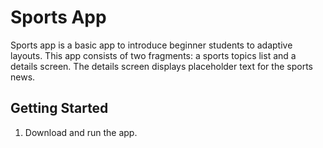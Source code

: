 Sports App
===================================


Sports app is a basic app to introduce beginner students to adaptive layouts. This app consists of
two fragments: a sports topics list and a details screen. The details screen displays placeholder
text for the sports news.



Getting Started
---------------

1. Download and run the app.
